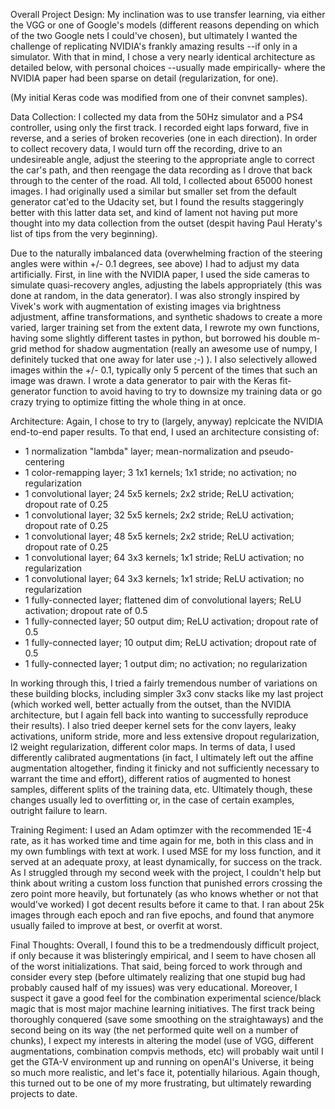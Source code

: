 Overall Project Design:
My inclination was to use transfer learning, via either the VGG or one of Google's models (different reasons depending on which of the two Google nets I could've chosen), but ultimately I wanted the challenge of replicating NVIDIA's frankly amazing results --if only in a simulator. With that in mind, I chose a very nearly identical architecture as detailed below, with personal choices --usually made empirically- where the NVIDIA paper had been sparse on detail (regularization, for one). 

(My initial Keras code was modified from one of their convnet samples). 

Data Collection:
I collected my data from the 50Hz simulator and a PS4 controller, using only the first track. I recorded eight laps forward, five in reverse, and a series of broken recoveries (one in each direction). In order to collect recovery data, I would turn off the recording, drive to an undesireable angle, adjust the steering to the appropriate angle to correct the car's path, and then reengage the data recording as I drove that back through to the center of the road. All told, I collected about 65000 honest images. I had originally used a similar but smaller set from the default generator cat'ed to the Udacity set, but I found the results staggeringly better with this latter data set, and kind of lament not having put more thought into my data collection from the outset (despit having Paul Heraty's list of tips from the very beginning).



Due to the naturally imbalanced data (overwhelming fraction of the steering angles were within +/- 0.1 degrees, see above) I had to adjust my data artificially. First, in line with the NVIDIA paper, I used the side cameras to simulate quasi-recovery angles, adjusting the labels appropriately (this was done at random, in the data generator). I was also strongly inspired by Vivek's work with augmentation of existing images via brightness adjustment, affine transformations, and synthetic shadows to create a more varied, larger training set from the extent data, I rewrote my own functions, having some slightly different tastes in python, but borrowed his double m-grid method for shadow augmentation (really an awesome use of numpy, I definitely tucked that one away for later use ;-) ). I also selectively allowed images within the +/- 0.1, typically only 5 percent of the times that such an image was drawn. I wrote a data generator to pair with the Keras fit-generator function to avoid having to try to downsize my training data or go crazy trying to optimize fitting the whole thing in at once.

Architecture:
Again, I chose to try to (largely, anyway) replcicate the NVIDIA end-to-end paper results. To that end, I used an architecture consisting of:
* 1 normalization "lambda" layer; mean-normalization and pseudo-centering
* 1 color-remapping layer; 3 1x1 kernels; 1x1 stride; no activation; no regularization
* 1 convolutional layer; 24 5x5 kernels; 2x2 stride; ReLU activation; dropout rate of 0.25
* 1 convolutional layer; 32 5x5 kernels; 2x2 stride; ReLU activation; dropout rate of 0.25
* 1 convolutional layer; 48 5x5 kernels; 2x2 stride; ReLU activation; dropout rate of 0.25
* 1 convolutional layer; 64 3x3 kernels; 1x1 stride; ReLU activation; no regularization
* 1 convolutional layer; 64 3x3 kernels; 1x1 stride; ReLU activation; no regularization
* 1 fully-connected layer; flattened dim of convolutional layers; ReLU activation; dropout rate of 0.5
* 1 fully-connected layer; 50 output dim; ReLU activation; dropout rate of 0.5
* 1 fully-connected layer; 10 output dim; ReLU activation; dropout rate of 0.5
* 1 fully-connected layer; 1 output dim; no activation; no regularization

In working through this, I tried a fairly tremendous number of variations on these building blocks, including simpler 3x3 conv stacks like my last project (which worked well, better actually from the outset, than the NVIDIA architecture, but I again fell back into wanting to successfully reproduce their results). I also tried deeper kernel sets for the conv layers, leaky activations, uniform stride, more and less extensive dropout regularization, l2 weight regularization, different color maps. In terms of data, I used differently calibrated augmentations (in fact, I ultimately left out the affine augmentation altogether, finding it finicky and not sufficiently necessary to warrant the time and effort), different ratios of augmented to honest samples, different splits of the training data, etc. Ultimately though, these changes usually led to overfitting or, in the case of certain examples, outright failure to learn. 

Training Regiment:
I used an Adam optimzer with the recommended 1E-4 rate, as it has worked time and time again for me, both in this class and in my own fumblings with text at work. I used MSE for my loss function, and it served at an adequate proxy, at least dynamically, for success on the track. As I struggled through my second week with the project, I couldn't help but think about writing a custom loss function that punished errors crossing the zero point more heavily, but fortunately (as who knows whether or not that would've worked) I got decent results before it came to that. I ran about 25k images through each epoch and ran five epochs, and found that anymore usually failed to improve at best, or overfit at worst. 

Final Thoughts:
Overall, I found this to be a tredmendously difficult project, if only because it was blisteringly empirical, and I seem to have chosen all of the worst initializations. That said, being forced to work through and consider every step (before ultimately realizing that one stupid bug had probably caused half of my issues) was very educational. Moreover, I suspect it gave a good feel for the combination experimental science/black magic that is most major machine learning initiatives. The first track being thoroughly conquered (save some smoothing on the straightaways) and the second being on its way (the net performed quite well on a number of chunks), I expect my interests in altering the model (use of VGG, different augmentations, combination compvis methods, etc) will probably wait until I get the GTA-V environment up and running on openAI's Universe, it being so much more realistic, and let's face it, potentially hilarious. Again though, this turned out to be one of my more frustrating, but ultimately rewarding projects to date.
